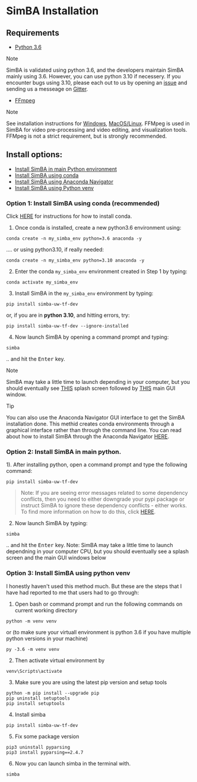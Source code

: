 # SimBA Installation

## Requirements
* [Python 3.6](https://www.python.org/downloads/release/python-360/)
>[!NOTE]  
> SimBA is validated using python 3.6, and the developers maintain SimBA mainly using 3.6. However, you can use python 3.10 if necessery. If you encounter bugs using 3.10, please each out to us by opening an [issue](https://github.com/sgoldenlab/simba/issues) and sending us a messeage on [Gitter](https://app.gitter.im/#/room/#SimBA-Resource_community).
* [FFmpeg](https://www.ffmpeg.org/)
>[!NOTE] 
> See installation instructions for [Windows](https://m.wikihow.com/Install-FFmpeg-on-Windows), [MacOS/Linux](https://www.ffmpeg.org/download.html). FFMpeg is used in SimBA for video pre-processing and video editing, and visualization tools. FFMpeg is not a strict requirement, but is strongly recommended.

## Install options:

* [Install SimBA in main Python environment](https://github.com/sgoldenlab/simba/blob/master/docs/installation_new.md#option-2-install-simba-in-main-python)
* [Install SimBA using conda](https://github.com/sgoldenlab/simba/blob/master/docs/installation_new.md#option-1-install-simba-using-conda-recommended)
* [Install SimBA using Anaconda Navigator](https://github.com/sgoldenlab/simba/blob/master/docs/anaconda_installation.md)
* [Install SimBA using Python venv](https://github.com/sgoldenlab/simba/blob/master/docs/installation_new.md#option-3-install-simba-using-python-venv)


### Option 1: Install SimBA using conda (recommended)

Click [HERE](https://docs.conda.io/projects/conda/en/latest/user-guide/install/index.html) for instructions for how to install conda.

1. Once conda is installed, create a new python3.6 environment using:

`````````
conda create -n my_simba_env python=3.6 anaconda -y
`````````

.... or using python3.10, if really needed:

`````````
conda create -n my_simba_env python=3.10 anaconda -y
`````````


2. Enter the conda `my_simba_env` environment created in Step 1 by typing:

`````````
conda activate my_simba_env
`````````


3. Install SimBA in the `my_simba_env` environment by typing:

```
pip install simba-uw-tf-dev
```

or, if you are in **python 3.10**, and hitting errors, try:
````
pip install simba-uw-tf-dev --ignore-installed
````

4) Now launch SimBA by opening a command prompt and typing:

`````````
simba
`````````

.. and hit the  <kbd>Enter</kbd> key.

>[!NOTE]
> SimBA may take a little time to launch depending in your computer, but you should eventually see [THIS](https://github.com/sgoldenlab/simba/blob/master/simba/assets/img/splash_2024.mp4) splash screen followed by [THIS](https://github.com/sgoldenlab/simba/blob/master/images/main_gui_frm.webp) main GUI window.

> [!TIP]
> You can also use the Anaconda Navigator GUI interface to get the SimBA installation done. This methid creates conda environments through a graphical interface rather than through the command line. You can read about how to install SimBA through the Anaconda Navigator [HERE](https://github.com/sgoldenlab/simba/blob/master/docs/anaconda_installation.md).


### Option 2: Install SimBA in main python.

1). After installing python, open a command prompt and type the following command:

```
pip install simba-uw-tf-dev
```

>Note: If you are seeing error messages related to some dependency conflicts, then you need to either downgrade your pypi package or instruct SimBA to ignore these dependency conflicts - either works. To find more information on how to do this, click [HERE](https://github.com/sgoldenlab/simba/blob/master/docs/FAQ.md#when-i-install-or-update-simba-i-see-a-bunch-or-messages-in-the-console-telling-there-has-been-some-dependency-conflicts-the-messages-may-look-a-little-like-this).

2) Now launch SimBA by typing:

`````````
simba
`````````

.. and hit the  <kbd>Enter</kbd> key. Note: SimBA may take a little time to launch dependning in your computer CPU, but you should eventually see a splash screen and the main GUI windows below


### Option 3: Install SimBA using python venv

I honestly haven't used this method much. But these are the steps that I have had reported to me that users had to go through: 

1. Open bash or command prompt and run the following commands on current working directory 
``` 
python -m venv venv
```
or (to make sure your virtuall environment is python 3.6 if you have multiple python versions in your machine)
```
py -3.6 -m venv venv
```

2. Then activate virtual environment by 
```
venv\Scripts\activate
```
3. Make sure you are using the latest pip version and setup tools
```
python -m pip install --upgrade pip
pip uninstall setuptools
pip install setuptools
```
4. Install simba 
```
pip install simba-uw-tf-dev
```

5. Fix some package version
```
pip3 uninstall pyparsing
pip3 install pyparsing==2.4.7
```

6. Now you can launch simba in the terminal with. 
```
simba
```
